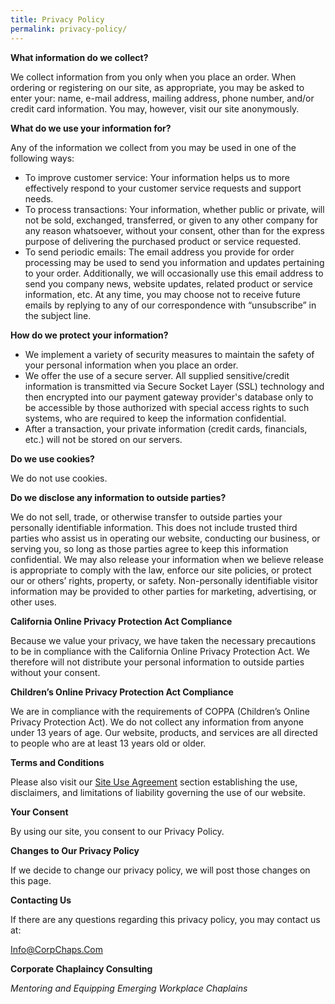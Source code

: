 ```yaml
---
title: Privacy Policy
permalink: privacy-policy/
---
```

**What information do we collect?**

We collect information from you only when you place an order. When ordering or registering on our site, as appropriate, you may be asked to enter your: name, e-mail address, mailing address, phone number, and/or credit card information. You may, however, visit our site anonymously.

**What do we use your information for?**

Any of the information we collect from you may be used in one of the following ways:

*   To improve customer service: Your information helps us to more effectively respond to your customer service requests and support needs.
*   To process transactions: Your information, whether public or private, will not be sold, exchanged, transferred, or given to any other company for any reason whatsoever, without your consent, other than for the express purpose of delivering the purchased product or service requested.
*   To send periodic emails: The email address you provide for order processing may be used to send you information and updates pertaining to your order. Additionally, we will occasionally use this email address to send you company news, website updates, related product or service information, etc. At any time, you may choose not to receive future emails by replying to any of our correspondence with &#8220;unsubscribe&#8221; in the subject line.

**How do we protect your information?**

*   We implement a variety of security measures to maintain the safety of your personal information when you place an order.
*   We offer the use of a secure server. All supplied sensitive/credit information is transmitted via Secure Socket Layer (SSL) technology and then encrypted into our payment gateway provider's database only to be accessible by those authorized with special access rights to such systems, who are required to keep the information confidential.
*   After a transaction, your private information (credit cards, financials, etc.) will not be stored on our servers.

**Do we use cookies?**

We do not use cookies.

**Do we disclose any information to outside parties?**

We do not sell, trade, or otherwise transfer to outside parties your personally identifiable information. This does not include trusted third parties who assist us in operating our website, conducting our business, or serving you, so long as those parties agree to keep this information confidential. We may also release your information when we believe release is appropriate to comply with the law, enforce our site policies, or protect our or others&#8217; rights, property, or safety. Non-personally identifiable visitor information may be provided to other parties for marketing, advertising, or other uses.

**California Online Privacy Protection Act Compliance**

Because we value your privacy, we have taken the necessary precautions to be in compliance with the California Online Privacy Protection Act. We therefore will not distribute your personal information to outside parties without your consent.

**Children&#8217;s Online Privacy Protection Act Compliance**

We are in compliance with the requirements of COPPA (Children&#8217;s Online Privacy Protection Act). We do not collect any information from anyone under 13 years of age. Our website, products, and services are all directed to people who are at least 13 years old or older.

**Terms and Conditions**

Please also visit our [Site Use Agreement](www.corpchaps.com/site-use-agreement/) section establishing the use, disclaimers, and limitations of liability governing the use of our website.

**Your Consent**

By using our site, you consent to our Privacy Policy.

**Changes to Our Privacy Policy**

If we decide to change our privacy policy, we will post those changes on this page.

**Contacting Us**

If there are any questions regarding this privacy policy, you may contact us at:

[Info@CorpChaps.Com](mailto://info@corpchaps.com)

**Corporate Chaplaincy Consulting**

_Mentoring and Equipping Emerging Workplace Chaplains_
